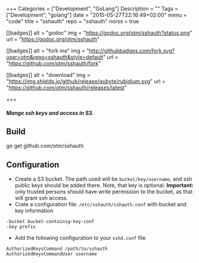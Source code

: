 +++
Categories = ["Development", "GoLang"]
Description = ""
Tags = ["Development", "golang"]
date = "2015-05-27T22:16:49+02:00"
menu = "code"
title = "sshauth"
repo = "sshauth"
norss = true


[[badges]]
	alt = "godoc"
	img = "https://godoc.org/otm/sshauth?status.png"
	url = "https://godoc.org/otm/sshauth"

[[badges]]
  alt = "fork me"
  img = "http://githubbadges.com/fork.svg?user=otm&repo=sshauth&style=default"
  url = "https://github.com/otm/sshauth/fork"

[[badges]]
  alt = "download"
  img = "https://img.shields.io/github/release/qubyte/rubidium.svg"
  url = "https://github.com/otm/sshauth/releases/latest"

+++

##### Mange ssh keys and access in S3.

## Build
go get github.com/otm/sshauth

## Configuration
* Create a S3 bucket. The path used will be `bucket/key/username`, and ssh public
keys should be added there. Note, that key is optional. **Important:** only trusted
persons should have write permission to the bucket, as that will grant ssh access.
* Crate a configuration file: `/etc/sshauth/sshauth.conf` with bucket and key information
```
-bucket bucket-containig-key-conf
-key prefix
```

* Add the following configuration to your `sshd.conf` file
```
AuthorizedKeysCommand /path/to/sshauth
AuthorizedKeysCommandUser username
```
